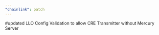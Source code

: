 ```yaml
---
"chainlink": patch
---
```


#updated LLO Config Validation to allow CRE Transmitter without Mercury Server
